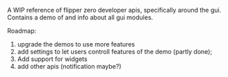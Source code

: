 A WIP reference of flipper zero developer apis, specifically around the gui.
Contains a demo of and info about all gui modules.

Roadmap:
1. upgrade the demos to use more features
2. add settings to let users controll features of the demo (partly done);
3. Add support for widgets
4. add other apis (notification maybe?)
